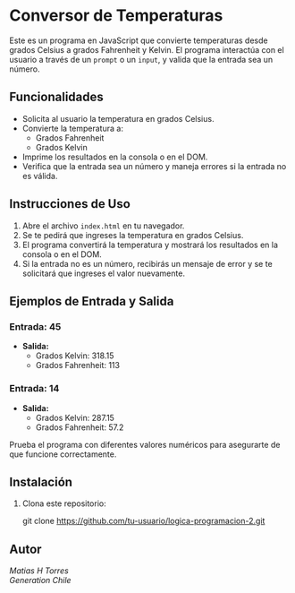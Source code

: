 # Conversor de Temperaturas

Este es un programa en JavaScript que convierte temperaturas desde grados Celsius a grados Fahrenheit y Kelvin. El programa interactúa con el usuario a través de un `prompt` o un `input`, y valida que la entrada sea un número.

## Funcionalidades

- Solicita al usuario la temperatura en grados Celsius.
- Convierte la temperatura a:
  - Grados Fahrenheit
  - Grados Kelvin
- Imprime los resultados en la consola o en el DOM.
- Verifica que la entrada sea un número y maneja errores si la entrada no es válida.

## Instrucciones de Uso

1. Abre el archivo `index.html` en tu navegador.
2. Se te pedirá que ingreses la temperatura en grados Celsius.
3. El programa convertirá la temperatura y mostrará los resultados en la consola o en el DOM.
4. Si la entrada no es un número, recibirás un mensaje de error y se te solicitará que ingreses el valor nuevamente.

## Ejemplos de Entrada y Salida

### Entrada: 45
- **Salida:**
  - Grados Kelvin: 318.15
  - Grados Fahrenheit: 113

### Entrada: 14
- **Salida:**
  - Grados Kelvin: 287.15
  - Grados Fahrenheit: 57.2


Prueba el programa con diferentes valores numéricos para asegurarte de que funcione correctamente.

## Instalación

1. Clona este repositorio:
   
   git clone https://github.com/tu-usuario/logica-programacion-2.git

## Autor

*Matias H Torres*  
*Generation Chile*  
